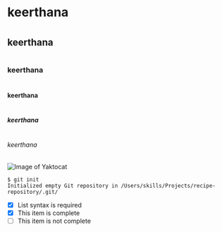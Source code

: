 # <h1>keerthana</h1>
# <h2>keerthana</h2>
# <h3>keerthana</h3>
# <h4>keerthana</h4>
# <h5>keerthana</h5>
# <h6>keerthana</h6>
![Image of Yaktocat](https://octodex.github.com/images/yaktocat.png)
```
$ git init
Initialized empty Git repository in /Users/skills/Projects/recipe-repository/.git/
```
- [x] List syntax is required
- [x] This item is complete
- [ ] This item is not complete
